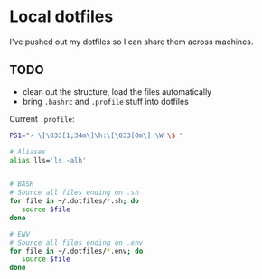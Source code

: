 # Local dotfiles

I've pushed out my dotfiles so I can share them across machines.

## TODO
 - clean out the structure, load the files automatically
 - bring `.bashrc` and `.profile` stuff into dotfiles

Current `.profile`:

```bash
PS1="⚡ \[\033[1;34m\]\h:\[\033[0m\] \W \$ "

# Aliases
alias lls='ls -alh'


# BASH
# Source all files ending on .sh
for file in ~/.dotfiles/*.sh; do
   source $file
done

# ENV
# Source all files ending on .env
for file in ~/.dotfiles/*.env; do
   source $file
done
```